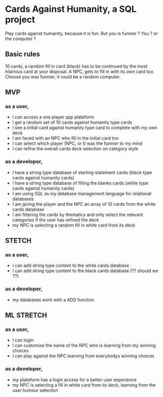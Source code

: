 # Cards Against Humanity, a SQL project

Play cards against humanity, because it is fun. But you is funnier ? You ? or the computer ?

## Basic rules 
10 cards, a random fill in card (black) has to be continued by the most hilarious card at your disposal. 
A NPC, gets to fill in with its own card too. Choose you was funnier, it could be a random computer. 

## MVP 
### as a user,
- I can access a one player app plateform
- I get a random set of 10 cards against humanity type cards
- I see a initial card against humanity type card to complete with my own deck
- I am faced with an NPC who fill in the initial card too
- I can select which player (NPC, or I) was the funnier to my mind
- I can refine the overall cards deck selection on category style

### as a developer,
- I have a string type database of starting statement cards (black type cards against humanity cards)
- I have a string type database of filling the blanks cards (white type cards against humanity cards)
- I am using SQL as my database management language for relational databases
- I am giving the player and the NPC an array of 10 cards from the white cards database
- I am filtering the cards by thematics and only select the relevant categories if the user has refined the deck 
- my NPC is selecting a random fill in white card from its deck

## STETCH
### as a user,
- I can add string type content to the white cards database 
- I can add string type content to the black cards database (?? should we ??)

### as a developer,
- my databases work with a ADD function

## ML STRETCH
### as a user,
- I can login
- I can customise the name of the NPC who is learning from my winning choices
- I can play against the NPC learning from everybodys winning choices

### as a developer,
- my plateform has a login access for a better user experience
- my NPC is selecting a fill in white card from its deck, learning from the user humour selection
